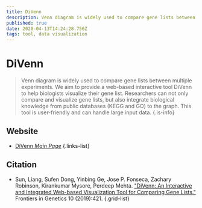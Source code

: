 ```yaml
---
title: DiVenn
description: Venn diagram is widely used to compare gene lists between multiple experiments.
published: true
date: 2020-04-13T14:24:28.756Z
tags: tool, data visualization
---
```


# DiVenn

> Venn diagram is widely used to compare gene lists between multiple experiments. We aim to provide a web-based interactive tool DiVenn to help biologists visualize their gene list. Researchers can not only compare and visualize gene lists, but also integrate biological knowledge from public databases (KEGG and GO) to the graph. This tool is user-friendly and can handle large input data.
{.is-info}



## Website

- [DiVenn *Main Page*](https://divenn.noble.org/)
{.links-list}

## Citation

- Sun, Liang, Sufen Dong, Yinbing Ge, Jose P. Fonseca, Zachary Robinson, Kirankumar Mysore, Perdeep Mehta. ["DiVenn: An Interactive and Integrated Web-based Visualization Tool for Comparing Gene Lists."](https://www.frontiersin.org/articles/10.3389/fgene.2019.00421/full) Frontiers in Genetics 10 (2019):421.
{.grid-list}